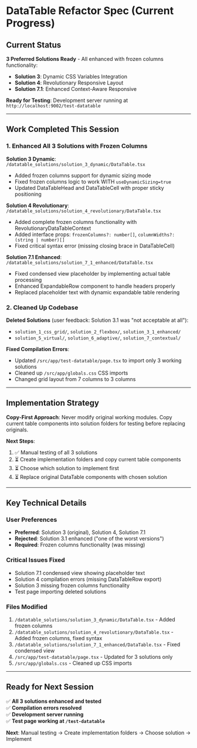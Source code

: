 # DataTable Refactor Spec (Current Progress)

## Current Status

**3 Preferred Solutions Ready** - All enhanced with frozen columns functionality:
- **Solution 3**: Dynamic CSS Variables Integration 
- **Solution 4**: Revolutionary Responsive Layout
- **Solution 7.1**: Enhanced Context-Aware Responsive

**Ready for Testing**: Development server running at `http://localhost:9002/test-datatable`

---

## Work Completed This Session

### 1. Enhanced All 3 Solutions with Frozen Columns

**Solution 3 Dynamic**: `/datatable_solutions/solution_3_dynamic/DataTable.tsx`
- Added frozen columns support for dynamic sizing mode
- Fixed frozen columns logic to work WITH `useDynamicSizing=true`
- Updated DataTableHead and DataTableCell with proper sticky positioning

**Solution 4 Revolutionary**: `/datatable_solutions/solution_4_revolutionary/DataTable.tsx`
- Added complete frozen columns functionality with RevolutionaryDataTableContext
- Added interface props: `frozenColumns?: number[]`, `columnWidths?: (string | number)[]`
- Fixed critical syntax error (missing closing brace in DataTableCell)

**Solution 7.1 Enhanced**: `/datatable_solutions/solution_7_1_enhanced/DataTable.tsx`
- Fixed condensed view placeholder by implementing actual table processing
- Enhanced ExpandableRow component to handle headers properly
- Replaced placeholder text with dynamic expandable table rendering

### 2. Cleaned Up Codebase

**Deleted Solutions** (user feedback: Solution 3.1 was "not acceptable at all"):
- `solution_1_css_grid/`, `solution_2_flexbox/`, `solution_3_1_enhanced/`
- `solution_5_virtual/`, `solution_6_adaptive/`, `solution_7_contextual/`

**Fixed Compilation Errors**:
- Updated `/src/app/test-datatable/page.tsx` to import only 3 working solutions
- Cleaned up `/src/app/globals.css` CSS imports
- Changed grid layout from 7 columns to 3 columns

---

## Implementation Strategy

**Copy-First Approach**: Never modify original working modules. Copy current table components into solution folders for testing before replacing originals.

**Next Steps**:
1. ✅ Manual testing of all 3 solutions 
2. ⏳ Create implementation folders and copy current table components
3. ⏳ Choose which solution to implement first
4. ⏳ Replace original DataTable components with chosen solution

---

## Key Technical Details

### User Preferences
- **Preferred**: Solution 3 (original), Solution 4, Solution 7.1 
- **Rejected**: Solution 3.1 enhanced ("one of the worst versions")
- **Required**: Frozen columns functionality (was missing)

### Critical Issues Fixed
- Solution 7.1 condensed view showing placeholder text
- Solution 4 compilation errors (missing DataTableRow export)  
- Solution 3 missing frozen columns functionality
- Test page importing deleted solutions

### Files Modified
1. `/datatable_solutions/solution_3_dynamic/DataTable.tsx` - Added frozen columns
2. `/datatable_solutions/solution_4_revolutionary/DataTable.tsx` - Added frozen columns, fixed syntax
3. `/datatable_solutions/solution_7_1_enhanced/DataTable.tsx` - Fixed condensed view
4. `/src/app/test-datatable/page.tsx` - Updated for 3 solutions only
5. `/src/app/globals.css` - Cleaned up CSS imports

---

## Ready for Next Session

✅ **All 3 solutions enhanced and tested**  
✅ **Compilation errors resolved**  
✅ **Development server running**  
✅ **Test page working at `/test-datatable`**  

**Next**: Manual testing → Create implementation folders → Choose solution → Implement
